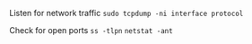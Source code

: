 
Listen for network traffic
`sudo tcpdump -ni interface protocol`

Check for open ports
`ss -tlpn`
`netstat -ant`